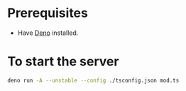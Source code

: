 # Prerequisites
* Have [Deno](https://deno.land/) installed.
# To start the server
```sh
deno run -A --unstable --config ./tsconfig.json mod.ts
```
